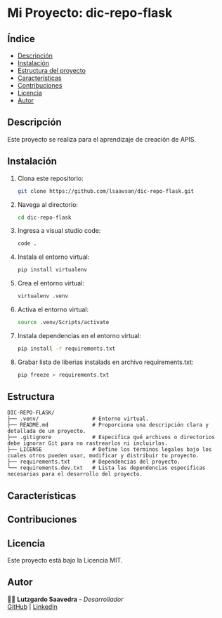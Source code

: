 # Mi Proyecto: dic-repo-flask

## Índice
- [Descripción](#descripción)
- [Instalación](#instalación)
- [Estructura del proyecto](#Estructura)
- [Características](#características)
- [Contribuciones](#contribuciones)
- [Licencia](#licencia)
- [Autor](#Autor)


## Descripción
Este proyecto se realiza para el aprendizaje de creación de APIS.

## Instalación
1. Clona este repositorio:
   ```bash
   git clone https://github.com/lsaavsan/dic-repo-flask.git
   ```
2. Navega al directorio:
   ```bash
   cd dic-repo-flask
   ```
3. Ingresa a visual studio code:
   ```bash
   code .
   ```
4. Instala el entorno virtual:
   ```bash
   pip install virtualenv
   ```
5. Crea el entorno virtual:
   ```bash
   virtualenv .venv
   ```
6. Activa el entorno virtual:
   ```bash
   source .venv/Scripts/activate
   ```
7. Instala dependencias en el entorno virtual:
   ```bash
   pip install -r requirements.txt
   ```

8. Grabar lista de liberias instalads en archivo requirements.txt:
   ```bash
   pip freeze > requirements.txt
   ```
## Estructura
```plaintext
DIC-REPO-FLASK/
├── .venv/                 # Entorno virtual.
├── README.md              # Proporciona una descripción clara y detallada de un proyecto.
├── .gitignore             # Especifica qué archivos o directorios debe ignorar Git para no rastrearlos ni incluirlos.
├── LICENSE                # Define los términos legales bajo los cuales otros pueden usar, modificar y distribuir tu proyecto.
├── requirements.txt       # Dependencias del proyecto.
└── requirements.dev.txt   # Lista las dependencias específicas necesarias para el desarrollo del proyecto.

```

## Características

## Contribuciones




## Licencia
Este proyecto está bajo la Licencia MIT.

## Autor
👩‍💻 **Lutzgardo Saavedra** - *Desarrollador*  
[GitHub](https://github.com/lsaavsan) | [LinkedIn](https://www.linkedin.com/in/lutzgardo-saavedra-755b9ba0/)  